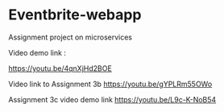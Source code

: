 # Eventbrite-webapp
Assignment project on microservices

Video demo link :


https://youtu.be/4qnXjHd2BOE

Video link to Assignment 3b
https://youtu.be/gYPLRm55OWo

Assignment 3c video demo link
https://youtu.be/L9c-K-NoB54

